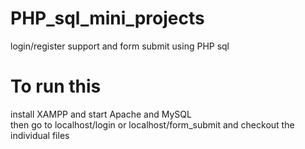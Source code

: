 # PHP_sql_mini_projects
login/register support and form submit using PHP sql

# To run this
install XAMPP and start Apache and MySQL  
then go to localhost/login or localhost/form_submit and checkout the individual files  

